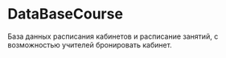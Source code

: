 # DataBaseCourse
База данных расписания кабинетов и расписание занятий, с возможностью учителей бронировать кабинет.
